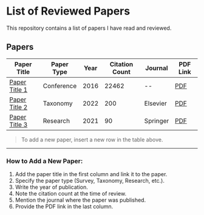 # List of Reviewed Papers

This repository contains a list of papers I have read and reviewed.

## Papers

| Paper Title | Paper Type | Year | Citation Count | Journal | PDF Link |
|------------|-----------|------|---------------|---------|----------|
| [Paper Title 1](https://proceedings.mlr.press/v54/mcmahan17a?ref=https://githubhelp.com) | Conference | 2016 | 22462 | -- | [PDF](pdf-link) |
| [Paper Title 2](link-to-paper) | Taxonomy | 2022 | 200 | Elsevier | [PDF](pdf-link) |
| [Paper Title 3](link-to-paper) | Research | 2021 | 90 | Springer | [PDF](pdf-link) |

> To add a new paper, insert a new row in the table above.

---

### How to Add a New Paper:
1. Add the paper title in the first column and link it to the paper.  
2. Specify the paper type (Survey, Taxonomy, Research, etc.).  
3. Write the year of publication.  
4. Note the citation count at the time of review.  
5. Mention the journal where the paper was published.  
6. Provide the PDF link in the last column.  
